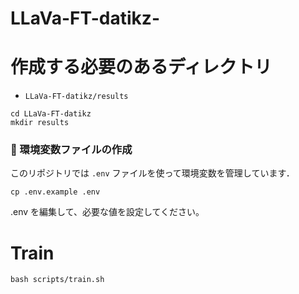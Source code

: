# LLaVa-FT-datikz-


# 作成する必要のあるディレクトリ
- `LLaVa-FT-datikz/results`
```
cd LLaVa-FT-datikz
mkdir results
```

### 🔧 環境変数ファイルの作成

このリポジトリでは `.env` ファイルを使って環境変数を管理しています．

```
cp .env.example .env
```
.env を編集して、必要な値を設定してください。



# Train 
```
bash scripts/train.sh
```